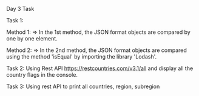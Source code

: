 Day 3 Task

Task 1:

Method 1:
    => In the 1st method, the JSON format objects are compared by one by one element.

Method 2:
    => In the 2nd method, the JSON format objects are compared using the method 'isEqual' by importing the library 'Lodash'.

Task 2:
    Using Rest API https://restcountries.com/v3.1/all and display all the country flags in the console.

Task 3:
    Using rest API to print all countries, region, subregion